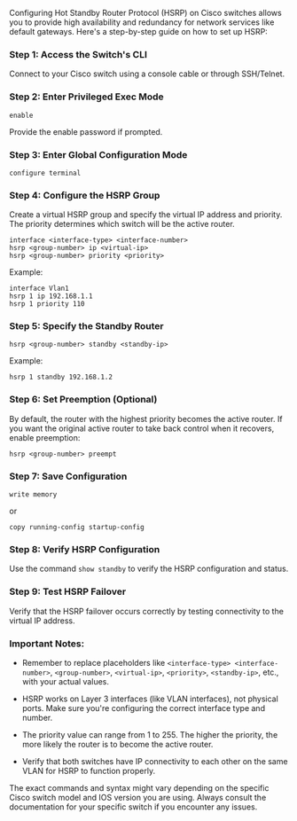 Configuring Hot Standby Router Protocol (HSRP) on Cisco switches allows you to provide high availability and redundancy for network services like default gateways. Here's a step-by-step guide on how to set up HSRP:

### Step 1: Access the Switch's CLI

Connect to your Cisco switch using a console cable or through SSH/Telnet.

### Step 2: Enter Privileged Exec Mode

```shell
enable
```

Provide the enable password if prompted.

### Step 3: Enter Global Configuration Mode

```shell
configure terminal
```

### Step 4: Configure the HSRP Group

Create a virtual HSRP group and specify the virtual IP address and priority. The priority determines which switch will be the active router.

```shell
interface <interface-type> <interface-number>
hsrp <group-number> ip <virtual-ip>
hsrp <group-number> priority <priority>
```

Example:

```shell
interface Vlan1
hsrp 1 ip 192.168.1.1
hsrp 1 priority 110
```

### Step 5: Specify the Standby Router

```shell
hsrp <group-number> standby <standby-ip>
```

Example:

```shell
hsrp 1 standby 192.168.1.2
```

### Step 6: Set Preemption (Optional)

By default, the router with the highest priority becomes the active router. If you want the original active router to take back control when it recovers, enable preemption:

```shell
hsrp <group-number> preempt
```

### Step 7: Save Configuration

```shell
write memory
```

or

```shell
copy running-config startup-config
```

### Step 8: Verify HSRP Configuration

Use the command `show standby` to verify the HSRP configuration and status.

### Step 9: Test HSRP Failover

Verify that the HSRP failover occurs correctly by testing connectivity to the virtual IP address.

### Important Notes:

- Remember to replace placeholders like `<interface-type> <interface-number>`, `<group-number>`, `<virtual-ip>`, `<priority>`, `<standby-ip>`, etc., with your actual values.

- HSRP works on Layer 3 interfaces (like VLAN interfaces), not physical ports. Make sure you're configuring the correct interface type and number.

- The priority value can range from 1 to 255. The higher the priority, the more likely the router is to become the active router.

- Verify that both switches have IP connectivity to each other on the same VLAN for HSRP to function properly.

The exact commands and syntax might vary depending on the specific Cisco switch model and IOS version you are using. Always consult the documentation for your specific switch if you encounter any issues.
